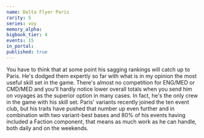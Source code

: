 ```yaml
---
name: Delta Flyer Paris
rarity: 5
series: voy
memory_alpha:
bigbook_tier: 4
events: 15
in_portal:
published: true
---
```


You have to think that at some point his sagging rankings will catch up to Paris. He's dodged them expertly so far with what is in my opinion the most useful skill set in the game. There's almost no competition for ENG/MED or CMD/MED and you'll hardly notice lower overall totals when you send him on voyages as the superior option in many cases. In fact, he's the only crew in the game with his skill set. Paris' variants recently joined the ten event club, but his traits have pushed that number up even further and in combination with two variant-best bases and 80% of his events having included a Faction component, that means as much work as he can handle, both daily and on the weekends.
